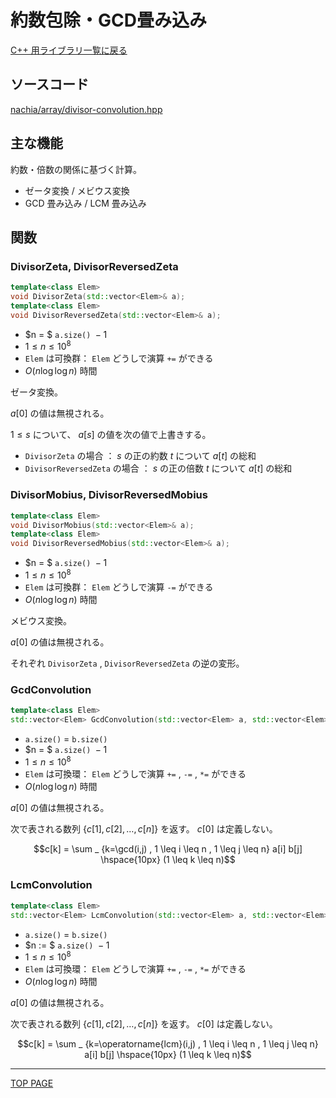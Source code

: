 # 約数包除・GCD畳み込み

[C++ 用ライブラリ一覧に戻る](../index.md)

## ソースコード

[nachia/array/divisor-convolution.hpp](https://github.com/NachiaVivias/cp-library/blob/main/Cpp/Include/nachia/array/divisor-convolution.hpp)

## 主な機能

約数・倍数の関係に基づく計算。

- ゼータ変換 / メビウス変換
- GCD 畳み込み / LCM 畳み込み

## 関数

### DivisorZeta, DivisorReversedZeta

```c++
template<class Elem>
void DivisorZeta(std::vector<Elem>& a);
template<class Elem>
void DivisorReversedZeta(std::vector<Elem>& a);
```

- $n = $ `a.size()` ${}-1$
- $1 \leq n \leq 10^8$
- `Elem` は可換群： `Elem` どうしで演算 `+=` ができる
- $O(n \log \log n)$ 時間

ゼータ変換。

$a[0]$ の値は無視される。

$1 \leq s$ について、 $a[s]$ の値を次の値で上書きする。

- `DivisorZeta` の場合 ： $s$ の正の約数 $t$ について $a[t]$ の総和
- `DivisorReversedZeta` の場合 ： $s$ の正の倍数 $t$ について $a[t]$ の総和

### DivisorMobius, DivisorReversedMobius

```c++
template<class Elem>
void DivisorMobius(std::vector<Elem>& a);
template<class Elem>
void DivisorReversedMobius(std::vector<Elem>& a);
```

- $n = $ `a.size()` ${}-1$
- $1 \leq n \leq 10^8$
- `Elem` は可換群： `Elem` どうしで演算 `-=` ができる
- $O(n \log \log n)$ 時間

メビウス変換。

$a[0]$ の値は無視される。

それぞれ `DivisorZeta` , `DivisorReversedZeta` の逆の変形。

### GcdConvolution

```c++
template<class Elem>
std::vector<Elem> GcdConvolution(std::vector<Elem> a, std::vector<Elem> b);
```

- `a.size()` $=$ `b.size()`
- $n = $ `a.size()` ${}-1$
- $1 \leq n \leq 10^8$
- `Elem` は可換環： `Elem` どうしで演算 `+=` , `-=` , `*=` ができる
- $O(n \log \log n)$ 時間

$a[0]$ の値は無視される。

次で表される数列 $\lbrace c[1] , c[2] , \ldots , c[n] \rbrace$ を返す。 $c[0]$ は定義しない。

$$c[k] = \sum _ {k=\gcd(i,j) , 1 \leq i \leq n , 1 \leq j \leq n} a[i] b[j] \hspace{10px} (1 \leq k \leq n)$$

### LcmConvolution

```c++
template<class Elem>
std::vector<Elem> LcmConvolution(std::vector<Elem> a, std::vector<Elem> b);
```

- `a.size()` $=$ `b.size()`
- $n := $ `a.size()` ${}-1$
- $1 \leq n \leq 10^8$
- `Elem` は可換環： `Elem` どうしで演算 `+=` , `-=` , `*=` ができる
- $O(n \log \log n)$ 時間

$a[0]$ の値は無視される。

次で表される数列 $\lbrace c[1] , c[2] , \ldots , c[n] \rbrace$ を返す。 $c[0]$ は定義しない。

$$c[k] = \sum _ {k=\operatorname{lcm}(i,j) , 1 \leq i \leq n , 1 \leq j \leq n} a[i] b[j] \hspace{10px} (1 \leq k \leq n)$$

---

[TOP PAGE](https://nachiavivias.github.io/cp-library/)


<script type="text/x-mathjax-config">MathJax.Hub.Config({tex2jax:{inlineMath:[['\$','\$']],processEscapes:true},CommonHTML: {matchFontHeight:false}});</script>
<script type="text/javascript" async src="https://cdnjs.cloudflare.com/ajax/libs/mathjax/2.7.1/MathJax.js?config=TeX-MML-AM_CHTML"></script>
